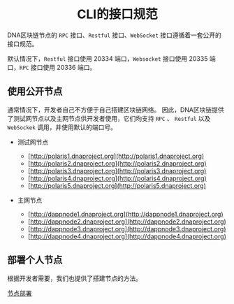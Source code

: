 
<h1 align="center">CLI的接口规范</h1>

DNA区块链节点的 ```RPC``` 接口、```Restful``` 接口、```WebSocket``` 接口遵循着一套公开的接口规范。

默认情况下，```Restful``` 接口使用 20334 端口，```Websocket``` 接口使用 20335 端口，`RPC` 接口使用 20336 端口。

## 使用公开节点

通常情况下，开发者自己不方便于自己搭建区块链网络。
因此，DNA区块链提供了测试网节点以及主网节点供开发者使用，它们均支持 `RPC` 、 `Restful` 以及 `WebSockek` 调用，并使用默认的端口号。

- 测试网节点
  - [http://polaris1.dnaproject.org](http://polaris1.dnaproject.org)
  - [http://polaris2.dnaproject.org](http://polaris2.dnaproject.org)
  - [http://polaris3.dnaproject.org](http://polaris3.dnaproject.org)
  - [http://polaris4.dnaproject.org](http://polaris4.dnaproject.org)
  - [http://polaris5.dnaproject.org](http://polaris5.dnaproject.org)

- 主网节点
  - [http://dappnode1.dnaproject.org](http://dappnode1.dnaproject.org)
  - [http://dappnode2.dnaproject.org](http://dappnode2.dnaproject.org)
  - [http://dappnode3.dnaproject.org](http://dappnode3.dnaproject.org)
  - [http://dappnode4.dnaproject.org](http://dappnode4.dnaproject.org)


## 部署个人节点

根据开发者需要，我们也提供了搭建节点的方法。

[节点部署](https://dev-docs.dnaproject.org/#/docs-cn/cli/09-deploy-node)